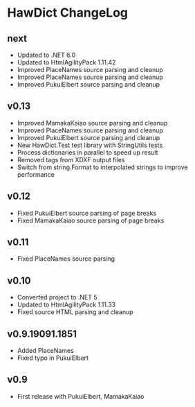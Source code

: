 # HawDict ChangeLog #

## next ##

* Updated to .NET 6.0
* Updated to HtmlAgilityPack 1.11.42
* Improved PlaceNames source parsing and cleanup
* Improved PlaceNames source parsing and cleanup
* Improved PukuiElbert source parsing and cleanup

## v0.13 ##

* Improved MamakaKaiao source parsing and cleanup
* Improved PlaceNames source parsing and cleanup
* Improved PukuiElbert source parsing and cleanup
* New HawDict.Test test library with StringUtils tests
* Process dictionaries in parallel to speed up result
* Removed <gr> tags from XDXF output files
* Switch from string.Format to interpolated strings to improve performance

## v0.12 ##

* Fixed PukuiElbert source parsing of page breaks
* Fixed MamakaKaiao source parsing of page breaks

## v0.11 ##

* Fixed PlaceNames source parsing

## v0.10 ##

* Converted project to .NET 5
* Updated to HtmlAgilityPack 1.11.33
* Fixed source HTML parsing and cleanup

## v0.9.19091.1851 ##

* Added PlaceNames
* Fixed typo in PukuiElbert

## v0.9 ##

* First release with PukuiElbert, MamakaKaiao